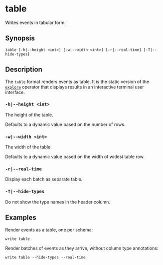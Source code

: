 # table

Writes events in tabular form.

## Synopsis

```
table [-h|--height <int>] [-w|--width <int>] [-r|--real-time] [-T|--hide-types]
```

## Description

The `table` format renders events as table. It is the static version of the
[`explore`](../operators/sinks/explore.md) operator that displays results
in an interactive terminal user interface.

### `-h|--height <int>`

The height of the table.

Defaults to a dynamic value based on the number of rows.

### `-w|--width <int>`

The width of the table.

Defaults to a dynamic value based on the width of widest table row.

### `-r|--real-time`

Display each batch as separate table.

### `-T|--hide-types`

Do not show the type names in the header column.

## Examples

Render events as a table, one per schema:

```
write table
```

Render batches of events as they arrive, without column type annotations:

```
write table --hide-types --real-time
```
